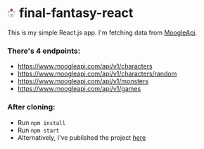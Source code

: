 # <img src="src/icon-moogle.png" width="20"> final-fantasy-react

This is my simple React.js app.
I'm fetching data from <a href="https://www.moogleapi.com" target="_blank">MoogleApi</a>.

### There's 4 endpoints:

* https://www.moogleapi.com/api/v1/characters
* https://www.moogleapi.com/api/v1/characters/random
* https://www.moogleapi.com/api/v1/monsters
* https://www.moogleapi.com/api/v1/games

### After cloning:

* Run `npm install`
* Run `npm start`
* Alternatively, I've published the project <a href="https://jackfperryjr.github.io/final-fantasy-react/" target="_blank">here</a>